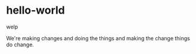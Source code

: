 # hello-world
welp


We're making changes and doing the things and making the change things do change. 
